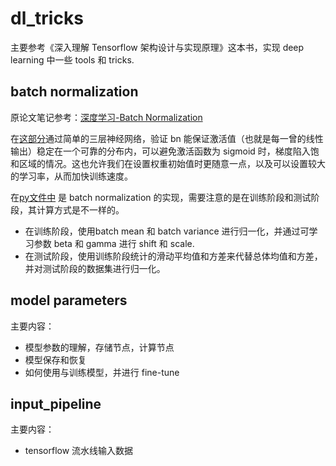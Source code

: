 # dl_tricks
主要参考《深入理解 Tensorflow 架构设计与实现原理》这本书，实现 deep learning 中一些 tools 和 tricks.

## batch normalization
原论文笔记参考：[深度学习-Batch Normalization](https://panxiebit.github.io/2018/07/28/%E6%B7%B1%E5%BA%A6%E5%AD%A6%E4%B9%A0-Batch-Normalization/#more)

在[这部分](https://github.com/PanXiebit/dl_tricks/blob/master/batch_normalization/Batch%20Normalization%20Tensorflow%E5%AE%9E%E7%8E%B0.ipynb)通过简单的三层神经网络，验证 bn 能保证激活值（也就是每一曾的线性输出）稳定在一个可靠的分布内，可以避免激活函数为 sigmoid 时，梯度陷入饱和区域的情况。这也允许我们在设置权重初始值时更随意一点，以及可以设置较大的学习率，从而加快训练速度。

在[py文件中](https://github.com/PanXiebit/dl_tricks/blob/master/batch_normalization/batch_norm.py) 是 batch normalization 的实现，需要注意的是在训练阶段和测试阶段，其计算方式是不一样的。  
- 在训练阶段，使用batch mean 和 batch variance 进行归一化，并通过可学习参数 beta 和 gamma 进行 shift 和 scale.  
- 在测试阶段，使用训练阶段统计的滑动平均值和方差来代替总体均值和方差，并对测试阶段的数据集进行归一化。

## model parameters
主要内容：  
- 模型参数的理解，存储节点，计算节点  
- 模型保存和恢复  
- 如何使用与训练模型，并进行 fine-tune

## input_pipeline
主要内容：
- tensorflow 流水线输入数据
